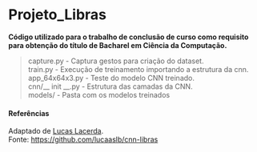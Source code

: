 # Projeto_Libras
<b>Código utilizado para o trabalho de conclusão de curso como requisito para obtenção do título de Bacharel em Ciência da Computação.</b>

> capture.py - Captura gestos para criação do dataset. <br>
> train.py  - Execução de treinamento importando a estrutura da cnn. <br>
> app_64x64x3.py - Teste do modelo CNN treinado.<br>
> cnn/__ init __.py  - Estrutura das camadas da CNN. <br>
> models/ - Pasta com os modelos treinados



#### Referências

Adaptado de [Lucas Lacerda](https://www.linkedin.com/in/lucaaslb/).
<br>
Fonte: https://github.com/lucaaslb/cnn-libras
